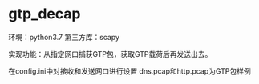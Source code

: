 # gtp_decap
环境：python3.7
第三方库：scapy

实现功能：从指定网口捕获GTP包，获取GTP载荷后再发送出去。

在config.ini中对接收和发送网口进行设置
dns.pcap和http.pcap为GTP包样例
